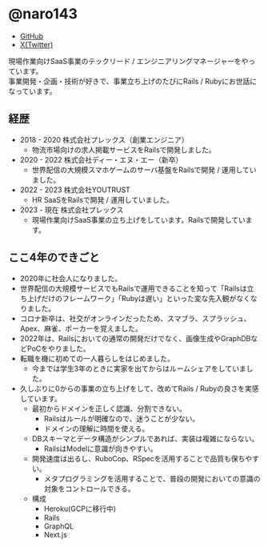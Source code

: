 # @naro143

- [GitHub](https://github.com/naro143)
- [X(Twitter)](https://x.com/naro143)

現場作業向けSaaS事業のテックリード / エンジニアリングマネージャーをやっています。  
事業開発・企画・技術が好きで、事業立ち上げのたびにRails / Rubyにお世話になっています。

## 経歴
- 2018 - 2020 株式会社プレックス（創業エンジニア）
  - 物流市場向けの求人掲載サービスをRailsで開発しました。
- 2020 - 2022 株式会社ディー・エヌ・エー（新卒）
  - 世界配信の大規模スマホゲームのサーバ基盤をRailsで開発 / 運用していました。
- 2022 - 2023 株式会社YOUTRUST
  - HR SaaSをRailsで開発 / 運用していました。
- 2023 - 現在 株式会社プレックス
  - 現場作業向けSaaS事業の立ち上げをしています。Railsで開発しています。

## ここ4年のできごと
- 2020年に社会人になりました。
- 世界配信の大規模サービスでもRailsで運用できることを知って「Railsは立ち上げだけのフレームワーク」「Rubyは遅い」といった変な先入観がなくなりました。
- コロナ新卒は、社交がオンラインだったため、スマブラ、スプラッシュ、Apex、麻雀、ポーカーを覚えました。
- 2022年は、Railsにおいての通常の開発だけでなく、画像生成やGraphDBなどPoCをやりました。
- 転職を機に初めての一人暮らしをはじめました。
  - 今までは学生3年のときに実家を出てからはルームシェアをしていました。
- 久しぶりに0からの事業の立ち上げをして、改めてRails / Rubyの良さを実感しています。
  - 最初からドメインを正しく認識、分割できない。
    - Railsはルールが明確なので、迷うことが少ない。
    - ドメインの理解に時間を使える。
  - DBスキーマとデータ構造がシンプルであれば、実装は複雑にならない。
    - RailsはModelに意識が向きやすい。
  - 開発速度は出るし、RuboCop、RSpecを活用することで品質も保ちやすい。
    - メタプログラミングを活用することで、普段の開発においての意識の対象をコントロールできる。
  - 構成
    - Heroku(GCPに移行中)
    - Rails
    - GraphQL
    - Next.js
